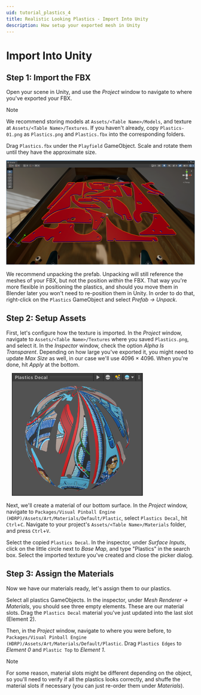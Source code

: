 ```yaml
---
uid: tutorial_plastics_4
title: Realistic Looking Plastics - Import Into Unity
description: How setup your exported mesh in Unity
---
```


# Import Into Unity

## Step 1: Import the FBX

Open your scene in Unity, and use the *Project* window to navigate to where you've exported your FBX.

> [!note]
> We recommend storing models at `Assets/<Table Name>/Models`, and texture at `Assets/<Table Name>/Textures`. If you haven't already, copy `Plastics-01.png` as `Plastics.png` and `Plastics.fbx` into the corresponding folders.

Drag `Plastics.fbx` under the `Playfield` GameObject. Scale and rotate them until they have the approximate size.

![Imported](unity-imported.png)

We recommend unpacking the prefab. Unpacking will still reference the meshes of your FBX, but not the position *within* the FBX. That way you're more flexible in positioning the plastics, and should you move them in Blender later you won't need to re-position them in Unity. In order to do that, right-click on the `Plastics` GameObject and select *Prefab -> Unpack*.

## Step 2: Setup Assets

First, let's configure how the texture is imported. In the *Project* window, navigate to `Assets/<Table Name>/Textures` where you saved `Plastics.png`, and select it. In the *Inspector* window, check the option *Alpha Is Transparent*. Depending on how large you've exported it, you might need to update *Max Size* as well, in our case we'll use 4096 × 4096. When you're done, hit *Apply* at the bottom.

<img src="unity-decal-material-preview.png" width="350" class="img-responsive pull-right" style="margin-left: 15px">

Next, we'll create a material of our bottom surface. In the *Project* window, navigate to `Packages/Visual Pinball Engine (HDRP)/Assets/Art/Materials/Default/Plastic`, select `Plastics Decal`, hit `Ctrl`+`C`. Navigate to your project's `Assets/<Table Name>/Materials` folder, and press `Ctrl`+`V`.

Select the copied `Plastics Decal`. In the inspector, under *Surface Inputs*, click on the little circle next to *Base Map*, and type "Plastics" in the search box. Select the imported texture you've created and close the picker dialog.

## Step 3: Assign the Materials

Now we have our materials ready, let's assign them to our plastics.

Select all plastics GameObjects. In the inspector, under *Mesh Renderer -> Materials*, you should see three empty elements. These are our material slots. Drag the `Plastics Decal` material you've just updated into the last slot (Element 2). 

Then, in the *Project* window, navigate to where you were before, to `Packages/Visual Pinball Engine (HDRP)/Assets/Art/Materials/Default/Plastic`. Drag `Plastics Edges` to *Element 0* and `Plastic Top` to *Element 1*.

> [!note]
> For some reason, material slots might be different depending on the object, so you'll need to verify if all the plastics looks correctly, and shuffe the material slots if necessary (you can just re-order them under *Materials*).

